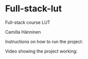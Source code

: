 # Full-stack-lut
Full-stack course LUT

Camilla Hänninen

Instructions on how to run the project:

Video showing the project working:
